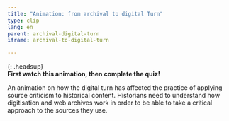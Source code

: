```yaml
---
title: "Animation: from archival to digital Turn"
type: clip
lang: en
parent: archival-digital-turn
iframe: archival-to-digital-turn

---
```


{: .headsup}                            
**First watch this animation, then complete the quiz!**

An animation on how the digital turn has affected the practice of applying source criticism to historical content. Historians need to understand how digitisation and web archives work in order to be able to take a critical approach to the sources they use.


<!-- more -->
